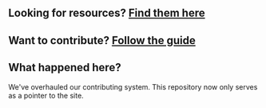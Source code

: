 ## Looking for resources? [Find them here](https://vaultofthewace.xyz/)

## Want to contribute? [Follow the guide](https://vaultofthewace.xyz/contribute)

## What happened here?
We've overhauled our contributing system. This repository now only serves as a pointer to the site.